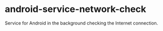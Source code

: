 # android-service-network-check
Service for Android in the background checking the Internet connection.
